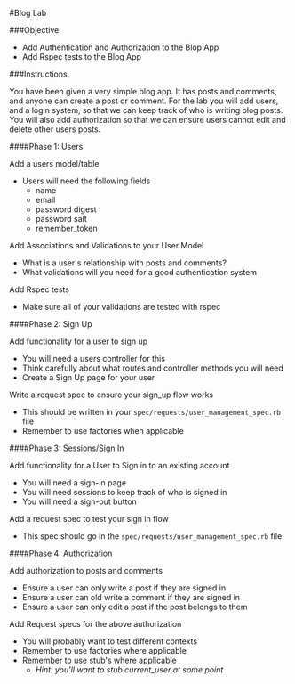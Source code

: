 #Blog Lab

###Objective

- Add Authentication and Authorization to the Blop App
- Add Rspec tests to the Blog App

###Instructions

You have been given a very simple blog app. It has posts and comments, and anyone can create a post or comment.  For the lab you will add users, and a login system, so that we can keep track of who is writing blog posts. You will also add authorization so that we can ensure users cannot edit and delete other users posts.  

####Phase 1: Users 

Add a users model/table
  - Users will need the following fields
    - name
    - email
    - password digest
    - password salt
    - remember_token

Add Associations and Validations to your User Model
  - What is a user's relationship with posts and comments?
  - What validations will you need for a good authentication system

Add Rspec tests  
  - Make sure all of your validations are tested with rspec

####Phase 2: Sign Up  

Add functionality for a user to sign up
  - You will need a users controller for this
  - Think carefully about what routes and controller methods you will need
  - Create a Sign Up page for your user

Write a request spec to ensure your sign_up flow works
  - This should be written in your `spec/requests/user_management_spec.rb` file
  - Remember to use factories when applicable

####Phase 3: Sessions/Sign In  

Add functionality for a User to Sign in to an existing account
  - You will need a sign-in page
  - You will need sessions to keep track of who is signed in
  - You will need a sign-out button 

Add a request spec to test your sign in flow
 - This spec should go in the `spec/requests/user_management_spec.rb` file

####Phase 4: Authorization  

Add authorization to posts and comments
  - Ensure a user can only write a post if they are signed in
  - Ensure a user can old write a comment if they are signed in
  - Ensure a user can only edit a post if the post belongs to them

Add Request specs for the above authorization
  - You will probably want to test different contexts
  - Remember to use factories where applicable
  - Remember to use stub's where applicable 
    - *Hint: you'll want to stub current_user at some point*
